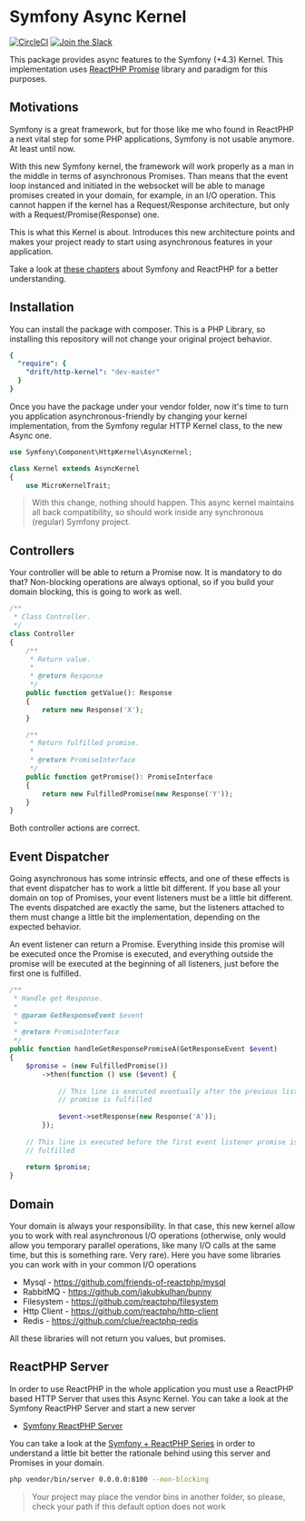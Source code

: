 # Symfony Async Kernel

[![CircleCI](https://circleci.com/gh/apisearch-io/symfony-async-kernel.svg?style=svg)](https://circleci.com/gh/apisearch-io/symfony-async-kernel)
[![Join the Slack](https://img.shields.io/badge/join%20us-on%20slack-blue.svg)](https://apisearch.slack.com)

This package provides async features to the Symfony (+4.3) Kernel. This
implementation uses [ReactPHP Promise](https://github.com/reactphp/promise) 
library and paradigm for this purposes.

## Motivations

Symfony is a great framework, but for those like me who found in ReactPHP a next
vital step for some PHP applications, Symfony is not usable anymore. At least
until now.

With this new Symfony kernel, the framework will work properly as a man in the
middle in terms of asynchronous Promises. Than means that the event loop
instanced and initiated in the websocket will be able to manage promises created
in your domain, for example, in an I/O operation. This cannot happen if the
kernel has a Request/Response architecture, but only with a 
Request/Promise(Response) one.

This is what this Kernel is about. Introduces this new architecture points and
makes your project ready to start using asynchronous features in your
application.

Take a look at [these chapters](https://medium.com/@apisearch/symfony-and-reactphp-series-82082167f6fb) 
about Symfony and ReactPHP for a better understanding.

## Installation

You can install the package with composer. This is a PHP Library, so installing
this repository will not change your original project behavior.

```yml
{
  "require": {
    "drift/http-kernel": "dev-master"
  }
}
```

Once you have the package under your vendor folder, now it's time to turn you
application asynchronous-friendly by changing your kernel implementation, from
the Symfony regular HTTP Kernel class, to the new Async one.

```php
use Symfony\Component\HttpKernel\AsyncKernel;

class Kernel extends AsyncKernel
{
    use MicroKernelTrait;
```

> With this change, nothing should happen. This async kernel maintains all back
> compatibility, so should work inside any synchronous (regular) Symfony
> project.

## Controllers

Your controller will be able to return a Promise now. It is mandatory to do
that? Non-blocking operations are always optional, so if you build your domain
blocking, this is going to work as well.

```php
/**
 * Class Controller.
 */
class Controller
{
    /**
     * Return value.
     *
     * @return Response
     */
    public function getValue(): Response
    {
        return new Response('X');
    }

    /**
     * Return fulfilled promise.
     *
     * @return PromiseInterface
     */
    public function getPromise(): PromiseInterface
    {
        return new FulfilledPromise(new Response('Y'));
    }
}
```

Both controller actions are correct.

## Event Dispatcher

Going asynchronous has some intrinsic effects, and one of these effects is that
event dispatcher has to work a little bit different. If you base all your domain
on top of Promises, your event listeners must be a little bit different. The
events dispatched are exactly the same, but the listeners attached to them must
change a little bit the implementation, depending on the expected behavior.

An event listener can return a Promise. Everything inside this promise will be
executed once the Promise is executed, and everything outside the promise will
be executed at the beginning of all listeners, just before the first one is
fulfilled.

```php
/**
 * Handle get Response.
 *
 * @param GetResponseEvent $event
 *
 * @return PromiseInterface
 */
public function handleGetResponsePromiseA(GetResponseEvent $event)
{
    $promise = (new FulfilledPromise())
        ->then(function () use ($event) {
        
            // This line is executed eventually after the previous listener
            // promise is fulfilled
        
            $event->setResponse(new Response('A'));
        });
        
    // This line is executed before the first event listener promise is
    // fulfilled
        
    return $promise;
}
```

## Domain

Your domain is always your responsibility. In that case, this new kernel allow
you to work with real asynchronous I/O operations (otherwise, only would allow
you temporary parallel operations, like many I/O calls at the same time, but
this is something rare. Very rare). Here you have some libraries you can work
with in your common I/O operations

- Mysql - https://github.com/friends-of-reactphp/mysql
- RabbitMQ - https://github.com/jakubkulhan/bunny
- Filesystem - https://github.com/reactphp/filesystem
- Http Client - https://github.com/reactphp/http-client
- Redis - https://github.com/clue/reactphp-redis

All these libraries will not return you values, but promises.

## ReactPHP Server

In order to use ReactPHP in the whole application you must use a ReactPHP based
HTTP Server that uses this Async Kernel. You can take a look at the Symfony
ReactPHP Server and start a new server

- [Symfony ReactPHP Server](https://github.com/apisearch-io/symfony-react-server)

You can take a look at the 
[Symfony + ReactPHP Series](https://medium.com/@apisearch/symfony-and-reactphp-series-82082167f6fb)
in order to understand a little bit better the rationale behind using this
server and Promises in your domain.

```bash
php vendor/bin/server 0.0.0.0:8100 --non-blocking
```

> Your project may place the vendor bins in another folder, so please, check
> your path if this default option does not work
